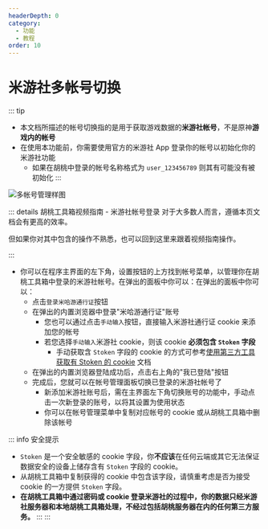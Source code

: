 ```yaml
---
headerDepth: 0
category:
  - 功能
  - 教程
order: 10
---
```


# 米游社多帐号切换

::: tip
- 本文档所描述的帐号切换指的是用于获取游戏数据的**米游社帐号**，不是原神**游戏内的帐号**
- 在使用本功能前，你需要使用官方的米游社 App 登录你的帐号以初始化你的米游社功能
  - 如果在胡桃中登录的帐号名称格式为 `user_123456789` 则其有可能没有被初始化
:::

![多帐号管理样图](https://img.alicdn.com/imgextra/i4/1797064093/O1CN01tRs9NH1g6du1XgyDZ_!!1797064093.png)

::: details 胡桃工具箱视频指南 - 米游社帐号登录
对于大多数人而言，遵循本页文档会有更高的效率。

但如果你对其中包含的操作不熟悉，也可以回到这里来跟着视频指南操作。

<BiliBili bvid="BV1j84y1L7N9" />
:::

- 你可以在程序主界面的左下角，设置按钮的上方找到帐号菜单，以管理你在胡桃工具箱中登录的米游社帐号。在弹出的面板中你可以：在弹出的面板中你可以：
  - 点击`登录米哈游通行证`按钮
  - 在弹出的内置浏览器中登录"米哈游通行证"账号
    - 您也可以通过点击`手动输入`按钮，直接输入米游社通行证 cookie 来添加您的帐号
    - 若您选择`手动输入`米游社 cookie，则该 cookie **必须包含 `Stoken` 字段**
      - 手动获取含 `Stoken` 字段的 cookie 的方式可参考[使用第三方工具获取有 Stoken 的 cookie](/advanced/get-stoken-cookie-from-the-third-party.md) 文档
  - 在弹出的内置浏览器登陆成功后，点击右上角的"我已登陆"按钮
  - 完成后，您就可以在帐号管理面板切换已登录的米游社帐号了
    - 新添加米游社账号后，需在主界面左下角切换账号的功能中，手动点击一次新登录的账号，以将其设置为使用状态
    - 你可以在帐号管理菜单中复制对应帐号的 cookie 或从胡桃工具箱中删除该帐号

::: info 安全提示
- `Stoken` 是一个安全敏感的 cookie 字段，你**不应该**在任何云端或其它无法保证数据安全的设备上储存含有 `Stoken` 字段的 cookie。
- 从胡桃工具箱中复制获得的 cookie 中包含该字段，请慎重考虑是否为接受 cookie 的一方提供 `Stoken` 字段。
- **在胡桃工具箱中通过密码或 cookie 登录米游社的过程中，你的数据只经米游社服务器和本地胡桃工具箱处理，不经过包括胡桃服务器在内的任何第三方服务。** :::</strong>
:::
